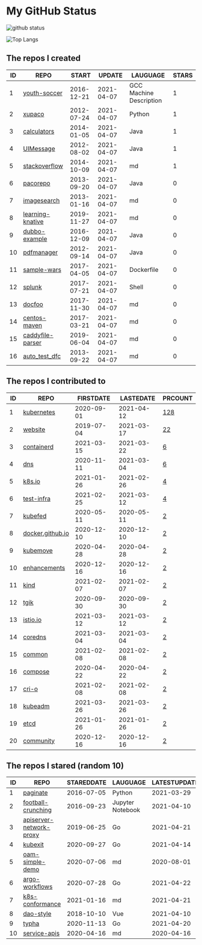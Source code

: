 # My GitHub Status

<img src="https://github-readme-stats-1.yihong0618.vercel.app/api?username=pacoxu&show_icons=true&&&hide_title=true&count_private=true" alt="github status" />

![Top Langs](https://github-readme-stats-1.yihong0618.vercel.app/api/top-langs/?username=pacoxu&layout=compact)

<!--START_SECTION:my_github-->
## The repos I created
| ID |                              REPO                              |   START    |   UPDATE   |        LAUGUAGE         | STARS |
|----|----------------------------------------------------------------|------------|------------|-------------------------|-------|
|  1 | [youth-soccer](https://github.com/pacoxu/youth-soccer)         | 2016-12-21 | 2021-04-07 | GCC Machine Description |     1 |
|  2 | [xupaco](https://github.com/pacoxu/xupaco)                     | 2012-07-24 | 2021-04-07 | Python                  |     1 |
|  3 | [calculators](https://github.com/pacoxu/calculators)           | 2014-01-05 | 2021-04-07 | Java                    |     1 |
|  4 | [UIMessage](https://github.com/pacoxu/UIMessage)               | 2012-08-02 | 2021-04-07 | Java                    |     1 |
|  5 | [stackoverflow](https://github.com/pacoxu/stackoverflow)       | 2014-10-09 | 2021-04-07 | md                      |     1 |
|  6 | [pacorepo](https://github.com/pacoxu/pacorepo)                 | 2013-09-20 | 2021-04-07 | Java                    |     0 |
|  7 | [imagesearch](https://github.com/pacoxu/imagesearch)           | 2013-01-16 | 2021-04-07 | md                      |     0 |
|  8 | [learning-knative](https://github.com/pacoxu/learning-knative) | 2019-11-27 | 2021-04-07 | md                      |     0 |
|  9 | [dubbo-example](https://github.com/pacoxu/dubbo-example)       | 2016-12-09 | 2021-04-07 | Java                    |     0 |
| 10 | [pdfmanager](https://github.com/pacoxu/pdfmanager)             | 2012-09-14 | 2021-04-07 | Java                    |     0 |
| 11 | [sample-wars](https://github.com/pacoxu/sample-wars)           | 2017-04-05 | 2021-04-07 | Dockerfile              |     0 |
| 12 | [splunk](https://github.com/pacoxu/splunk)                     | 2017-07-21 | 2021-04-07 | Shell                   |     0 |
| 13 | [docfoo](https://github.com/pacoxu/docfoo)                     | 2017-11-30 | 2021-04-07 | md                      |     0 |
| 14 | [centos-maven](https://github.com/pacoxu/centos-maven)         | 2017-03-21 | 2021-04-07 | md                      |     0 |
| 15 | [caddyfile-parser](https://github.com/pacoxu/caddyfile-parser) | 2019-06-04 | 2021-04-07 | md                      |     0 |
| 16 | [auto_test_dfc](https://github.com/pacoxu/auto_test_dfc)       | 2013-09-22 | 2021-04-07 | md                      |     0 |

## The repos I contributed to
| ID |                              REPO                              | FIRSTDATE  | LASTEDATE  |                                     PRCOUNT                                     |
|----|----------------------------------------------------------------|------------|------------|---------------------------------------------------------------------------------|
|  1 | [kubernetes](https://github.com/kubernetes/kubernetes)         | 2020-09-01 | 2021-04-12 | [128](https://github.com/kubernetes/kubernetes/pulls?q=is%3Apr+author%3Apacoxu) |
|  2 | [website](https://github.com/kubernetes/website)               | 2019-07-04 | 2021-03-17 | [22](https://github.com/kubernetes/website/pulls?q=is%3Apr+author%3Apacoxu)     |
|  3 | [containerd](https://github.com/containerd/containerd)         | 2021-03-15 | 2021-03-22 | [6](https://github.com/containerd/containerd/pulls?q=is%3Apr+author%3Apacoxu)   |
|  4 | [dns](https://github.com/kubernetes/dns)                       | 2020-11-11 | 2021-03-04 | [6](https://github.com/kubernetes/dns/pulls?q=is%3Apr+author%3Apacoxu)          |
|  5 | [k8s.io](https://github.com/kubernetes/k8s.io)                 | 2021-01-26 | 2021-02-26 | [4](https://github.com/kubernetes/k8s.io/pulls?q=is%3Apr+author%3Apacoxu)       |
|  6 | [test-infra](https://github.com/kubernetes/test-infra)         | 2021-02-25 | 2021-03-12 | [4](https://github.com/kubernetes/test-infra/pulls?q=is%3Apr+author%3Apacoxu)   |
|  7 | [kubefed](https://github.com/kubernetes-sigs/kubefed)          | 2020-05-11 | 2020-05-11 | [2](https://github.com/kubernetes-sigs/kubefed/pulls?q=is%3Apr+author%3Apacoxu) |
|  8 | [docker.github.io](https://github.com/docker/docker.github.io) | 2020-12-10 | 2020-12-10 | [2](https://github.com/docker/docker.github.io/pulls?q=is%3Apr+author%3Apacoxu) |
|  9 | [kubemove](https://github.com/kubemove/kubemove)               | 2020-04-28 | 2020-04-28 | [2](https://github.com/kubemove/kubemove/pulls?q=is%3Apr+author%3Apacoxu)       |
| 10 | [enhancements](https://github.com/kubernetes/enhancements)     | 2020-12-16 | 2020-12-16 | [2](https://github.com/kubernetes/enhancements/pulls?q=is%3Apr+author%3Apacoxu) |
| 11 | [kind](https://github.com/kubernetes-sigs/kind)                | 2021-02-07 | 2021-02-07 | [2](https://github.com/kubernetes-sigs/kind/pulls?q=is%3Apr+author%3Apacoxu)    |
| 12 | [tgik](https://github.com/vmware-tanzu/tgik)                   | 2020-09-30 | 2020-09-30 | [2](https://github.com/vmware-tanzu/tgik/pulls?q=is%3Apr+author%3Apacoxu)       |
| 13 | [istio.io](https://github.com/istio/istio.io)                  | 2021-03-12 | 2021-03-12 | [2](https://github.com/istio/istio.io/pulls?q=is%3Apr+author%3Apacoxu)          |
| 14 | [coredns](https://github.com/coredns/coredns)                  | 2021-03-04 | 2021-03-04 | [2](https://github.com/coredns/coredns/pulls?q=is%3Apr+author%3Apacoxu)         |
| 15 | [common](https://github.com/containers/common)                 | 2021-02-08 | 2021-02-08 | [2](https://github.com/containers/common/pulls?q=is%3Apr+author%3Apacoxu)       |
| 16 | [compose](https://github.com/docker/compose)                   | 2020-04-22 | 2020-04-22 | [2](https://github.com/docker/compose/pulls?q=is%3Apr+author%3Apacoxu)          |
| 17 | [cri-o](https://github.com/cri-o/cri-o)                        | 2021-02-08 | 2021-02-08 | [2](https://github.com/cri-o/cri-o/pulls?q=is%3Apr+author%3Apacoxu)             |
| 18 | [kubeadm](https://github.com/kubernetes/kubeadm)               | 2021-03-26 | 2021-03-26 | [2](https://github.com/kubernetes/kubeadm/pulls?q=is%3Apr+author%3Apacoxu)      |
| 19 | [etcd](https://github.com/etcd-io/etcd)                        | 2021-01-26 | 2021-01-26 | [2](https://github.com/etcd-io/etcd/pulls?q=is%3Apr+author%3Apacoxu)            |
| 20 | [community](https://github.com/kubernetes/community)           | 2020-12-16 | 2020-12-16 | [2](https://github.com/kubernetes/community/pulls?q=is%3Apr+author%3Apacoxu)    |

## The repos I stared (random 10)
| ID |                                         REPO                                          | STAREDDATE |     LAUGUAGE     | LATESTUPDATE |
|----|---------------------------------------------------------------------------------------|------------|------------------|--------------|
|  1 | [paginate](https://github.com/Pylons/paginate)                                        | 2016-07-05 | Python           | 2021-03-29   |
|  2 | [football-crunching](https://github.com/rjtavares/football-crunching)                 | 2016-09-23 | Jupyter Notebook | 2021-04-10   |
|  3 | [apiserver-network-proxy](https://github.com/kubernetes-sigs/apiserver-network-proxy) | 2019-06-25 | Go               | 2021-04-21   |
|  4 | [kubexit](https://github.com/karlkfi/kubexit)                                         | 2020-09-27 | Go               | 2021-04-14   |
|  5 | [oam-simple-demo](https://github.com/harmonycloud/oam-simple-demo)                    | 2020-07-06 | md               | 2020-08-01   |
|  6 | [argo-workflows](https://github.com/argoproj/argo-workflows)                          | 2020-07-28 | Go               | 2021-04-22   |
|  7 | [k8s-conformance](https://github.com/cncf/k8s-conformance)                            | 2021-01-16 | md               | 2021-04-21   |
|  8 | [dao-style](https://github.com/DaoCloud/dao-style)                                    | 2018-10-10 | Vue              | 2021-04-10   |
|  9 | [typha](https://github.com/projectcalico/typha)                                       | 2020-11-13 | Go               | 2021-04-20   |
| 10 | [service-apis](https://github.com/akutz/service-apis)                                 | 2020-04-16 | md               | 2020-04-16   |

<!--END_SECTION:my_github-->
